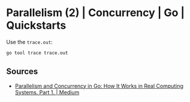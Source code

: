 # Parallelism (2) | Concurrency | Go | Quickstarts
Use the `trace.out`: 
```bash
go tool trace trace.out
```

## Sources
- [Parallelism and Concurrency in Go: How It Works in Real Computing Systems. Part 1. | Medium](https://medium.com/@ninucium/parallelism-and-concurrency-in-go-how-it-works-in-real-computing-systems-part-1-a680443ad8bd)

